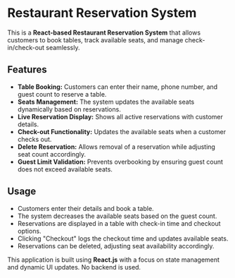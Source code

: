 # **Restaurant Reservation System**  

This is a **React-based Restaurant Reservation System** that allows customers to book tables, track available seats, and manage check-in/check-out seamlessly.  

## **Features**  

- **Table Booking:** Customers can enter their name, phone number, and guest count to reserve a table.  
- **Seats Management:** The system updates the available seats dynamically based on reservations.  
- **Live Reservation Display:** Shows all active reservations with customer details.  
- **Check-out Functionality:** Updates the available seats when a customer checks out.  
- **Delete Reservation:** Allows removal of a reservation while adjusting seat count accordingly.  
- **Guest Limit Validation:** Prevents overbooking by ensuring guest count does not exceed available seats.  

## **Usage**  

- Customers enter their details and book a table.  
- The system decreases the available seats based on the guest count.  
- Reservations are displayed in a table with check-in time and checkout options.  
- Clicking "Checkout" logs the checkout time and updates available seats.  
- Reservations can be deleted, adjusting seat availability accordingly.  

This application is built using **React.js** with a focus on state management and dynamic UI updates. No backend is used.
